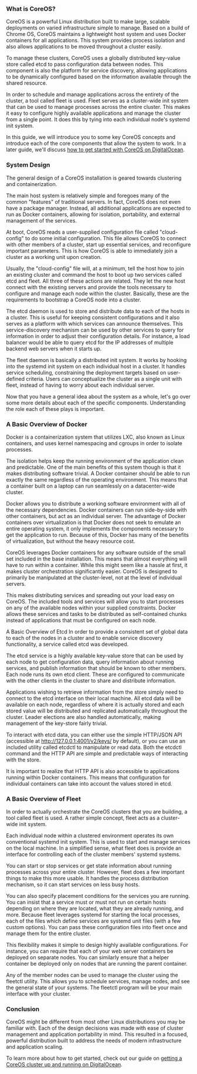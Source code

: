 ### What is CoreOS?

CoreOS is a powerful Linux distribution built to make large, scalable deployments on varied infrastructure simple to manage. Based on a build of Chrome OS, CoreOS maintains a lightweight host system and uses Docker containers for all applications. This system provides process isolation and also allows applications to be moved throughout a cluster easily.

To manage these clusters, CoreOS uses a globally distributed key-value store called etcd to pass configuration data between nodes. This component is also the platform for service discovery, allowing applications to be dynamically configured based on the information available through the shared resource.

In order to schedule and manage applications across the entirety of the cluster, a tool called fleet is used. Fleet serves as a cluster-wide init system that can be used to manage processes across the entire cluster. This makes it easy to configure highly available applications and manage the cluster from a single point. It does this by tying into each individual node's systemd init system.

In this guide, we will introduce you to some key CoreOS concepts and introduce each of the core components that allow the system to work. In a later guide, we'll discuss [how to get started with CoreOS on DigitalOcean](https://www.digitalocean.com/community/tutorials/how-to-set-up-a-coreos-cluster-on-digitalocean).

### System Design

The general design of a CoreOS installation is geared towards clustering and containerization.

The main host system is relatively simple and foregoes many of the common "features" of traditional servers. In fact, CoreOS does not even have a package manager. Instead, all additional applications are expected to run as Docker containers, allowing for isolation, portability, and external management of the services.

At boot, CoreOS reads a user-supplied configuration file called "cloud-config" to do some initial configuration. This file allows CoreOS to connect with other members of a cluster, start up essential services, and reconfigure important parameters. This is how CoreOS is able to immediately join a cluster as a working unit upon creation.

Usually, the "cloud-config" file will, at a minimum, tell the host how to join an existing cluster and command the host to boot up two services called etcd and fleet. All three of these actions are related. They let the new host connect with the existing servers and provide the tools necessary to configure and manage each node within the cluster. Basically, these are the requirements to bootstrap a CoreOS node into a cluster.

The etcd daemon is used to store and distribute data to each of the hosts in a cluster. This is useful for keeping consistent configurations and it also serves as a platform with which services can announce themselves. This service-discovery mechanism can be used by other services to query for information in order to adjust their configuration details. For instance, a load balancer would be able to query etcd for the IP addresses of multiple backend web servers when it starts up.

The fleet daemon is basically a distributed init system. It works by hooking into the systemd init system on each individual host in a cluster. It handles service scheduling, constraining the deployment targets based on user-defined criteria. Users can conceptualize the cluster as a single unit with fleet, instead of having to worry about each individual server.

Now that you have a general idea about the system as a whole, let's go over some more details about each of the specific components. Understanding the role each of these plays is important.

### A Basic Overview of Docker

Docker is a containerization system that utilizes LXC, also known as Linux containers, and uses kernel namespacing and cgroups in order to isolate processes.

The isolation helps keep the running environment of the application clean and predictable. One of the main benefits of this system though is that it makes distributing software trivial. A Docker container should be able to run exactly the same regardless of the operating environment. This means that a container built on a laptop can run seamlessly on a datacenter-wide cluster.

Docker allows you to distribute a working software environment with all of the necessary dependencies. Docker containers can run side-by-side with other containers, but act as an individual server. The advantage of Docker containers over virtualization is that Docker does not seek to emulate an entire operating system, it only implements the components necessary to get the application to run. Because of this, Docker has many of the benefits of virtualization, but without the heavy resource cost.

CoreOS leverages Docker containers for any software outside of the small set included in the base installation. This means that almost everything will have to run within a container. While this might seem like a hassle at first, it makes cluster orchestration significantly easier. CoreOS is designed to primarily be manipulated at the cluster-level, not at the level of individual servers.

This makes distributing services and spreading out your load easy on CoreOS. The included tools and services will allow you to start processes on any of the available nodes within your supplied constraints. Docker allows these services and tasks to be distributed as self-contained chunks instead of applications that must be configured on each node.

A Basic Overview of Etcd
In order to provide a consistent set of global data to each of the nodes in a cluster and to enable service discovery functionality, a service called etcd was developed.

The etcd service is a highly available key-value store that can be used by each node to get configuration data, query information about running services, and publish information that should be known to other members. Each node runs its own etcd client. These are configured to communicate with the other clients in the cluster to share and distribute information.

Applications wishing to retrieve information from the store simply need to connect to the etcd interface on their local machine. All etcd data will be available on each node, regardless of where it is actually stored and each stored value will be distributed and replicated automatically throughout the cluster. Leader elections are also handled automatically, making management of the key-store fairly trivial.

To interact with etcd data, you can either use the simple HTTP/JSON API (accessible at http://127.0.0.1:4001/v2/keys/ by default), or you can use an included utility called etcdctl to manipulate or read data. Both the etcdctl command and the HTTP API are simple and predictable ways of interacting with the store.

It is important to realize that HTTP API is also accessible to applications running within Docker containers. This means that configuration for individual containers can take into account the values stored in etcd.

### A Basic Overview of Fleet

In order to actually orchestrate the CoreOS clusters that you are building, a tool called fleet is used. A rather simple concept, fleet acts as a cluster-wide init system.

Each individual node within a clustered environment operates its own conventional systemd init system. This is used to start and manage services on the local machine. In a simplified sense, what fleet does is provide an interface for controlling each of the cluster members' systemd systems.

You can start or stop services or get state information about running processes across your entire cluster. However, fleet does a few important things to make this more usable. It handles the process distribution mechanism, so it can start services on less busy hosts.

You can also specify placement conditions for the services you are running. You can insist that a service must or must not run on certain hosts depending on where they are located, what they are already running, and more. Because fleet leverages systemd for starting the local processes, each of the files which define services are systemd unit files (with a few custom options). You can pass these configuration files into fleet once and manage them for the entire cluster.

This flexibility makes it simple to design highly available configurations. For instance, you can require that each of your web server containers be deployed on separate nodes. You can similarly ensure that a helper container be deployed only on nodes that are running the parent container.

Any of the member nodes can be used to manage the cluster using the fleetctl utility. This allows you to schedule services, manage nodes, and see the general state of your systems. The fleetctl program will be your main interface with your cluster.

### Conclusion

CoreOS might be different from most other Linux distributions you may be familiar with. Each of the design decisions was made with ease of cluster management and application portability in mind. This resulted in a focused, powerful distribution built to address the needs of modern infrastructure and application scaling.

To learn more about how to get started, check out our guide on [getting a CoreOS cluster up and running on DigitalOcean](https://www.digitalocean.com/community/tutorials/how-to-set-up-a-coreos-cluster-on-digitalocean).
